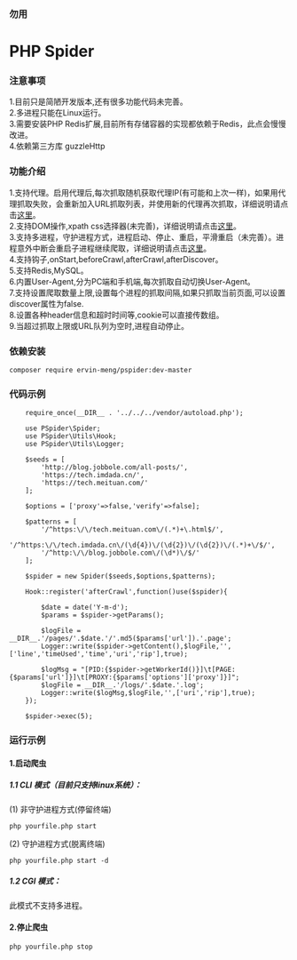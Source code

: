 ### 勿用
PHP Spider
===
### 注意事项
1.目前只是简陋开发版本,还有很多功能代码未完善。<br>
2.多进程只能在Linux运行。<br>
3.需要安装PHP Redis扩展,目前所有存储容器的实现都依赖于Redis，此点会慢慢改进。<br>
4.依赖第三方库 guzzleHttp <br>
### 功能介绍
1.支持代理。启用代理后,每次抓取随机获取代理IP(有可能和上次一样)，如果用代理抓取失败，会重新加入URL抓取列表，并使用新的代理再次抓取，详细说明请点击[这里](https://github.com/ervin-meng/pspider/blob/master/src/Proxy/README.md)。<br>
2.支持DOM操作,xpath css选择器(未完善)，详细说明请点击[这里](https://github.com/ervin-meng/pspider/blob/master/src/Parsers/README.md)。<br>
3.支持多进程，守护进程方式，进程启动、停止、重启，平滑重启（未完善）。进程意外中断会重启子进程继续爬取，详细说明请点击[这里](https://github.com/ervin-meng/pspider/blob/master/src/Multiprocess/README.md)。<br>
4.支持钩子,onStart,beforeCrawl,afterCrawl,afterDiscover。<br>
5.支持Redis,MySQL。<br>
6.内置User-Agent,分为PC端和手机端,每次抓取自动切换User-Agent。<br>
7.支持设置爬取数量上限,设置每个进程的抓取间隔,如果只抓取当前页面,可以设置discover属性为false.<br>
8.设置各种header信息和超时时间等,cookie可以直接传数组。<br>
9.当超过抓取上限或URL队列为空时,进程自动停止。<br>
### 依赖安装
```shell
composer require ervin-meng/pspider:dev-master
```

### 代码示例
```shell
    require_once(__DIR__ . '../../../vendor/autoload.php');

    use PSpider\Spider;
    use PSpider\Utils\Hook;
    use PSpider\Utils\Logger;

    $seeds = [
        'http://blog.jobbole.com/all-posts/',
        'https://tech.imdada.cn/',
        'https://tech.meituan.com/'
    ];
    
    $options = ['proxy'=>false,'verify'=>false];
    
    $patterns = [
        '/^https:\/\/tech.meituan.com\/(.*)+\.html$/',
        '/^https:\/\/tech.imdada.cn\/(\d{4})\/(\d{2})\/(\d{2})\/(.*)+\/$/',
        '/^http:\/\/blog.jobbole.com\/(\d*)\/$/'
    ];
    
    $spider = new Spider($seeds,$options,$patterns);
    
    Hook::register('afterCrawl',function()use($spider){

        $date = date('Y-m-d');
        $params = $spider->getParams();

        $logFile = __DIR__.'/pages/'.$date.'/'.md5($params['url']).'.page';
        Logger::write($spider->getContent(),$logFile,'',['line','timeUsed','time','uri','rip'],true);
        
        $logMsg = "[PID:{$spider->getWorkerId()}]\t[PAGE:{$params['url']}]\t[PROXY:{$params['options']['proxy']}]";
        $logFile = __DIR__.'/logs/'.$date.'.log';
        Logger::write($logMsg,$logFile,'',['uri','rip'],true);
    });
    
    $spider->exec(5); 
```
### 运行示例
#### 1.启动爬虫
##### 1.1 CLI 模式（目前只支持linux系统）：
(1) 非守护进程方式(停留终端)
```shell
php yourfile.php start 
```
(2) 守护进程方式(脱离终端)
```shell
php yourfile.php start -d
```
##### 1.2 CGI 模式：
此模式不支持多进程。
#### 2.停止爬虫
```shell
php yourfile.php stop
```
